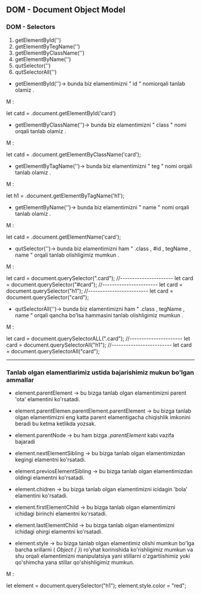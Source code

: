 ## DOM - Document Object Model

### DOM - Selectors 
1. getElementById('')
2. getElementByTegName('')
3. getElementByClassName('')
4. getElementByName('')
5. qutSelector('')
6. qutSelectorAll('')

- getElementById('')-> bunda biz elamentimizni  " id " nomiorqali tanlab olamiz . 
<p>M :</p>

let catd = .document.getElementById('card')

- getElementByClassName('')-> bunda biz elamentimizni " class " nomi orqali tanlab olamiz . 
<p>M :</p>

let catd = .document.getElementByClassName('card');
- getElementByTagName('')-> bunda biz elamentimizni " teg " nomi orqali tanlab olamiz . 
<p>M :</p>

let h1 = .document.getElementByTagName('h1');

- getElementByName('')-> bunda biz elamentimizni " name " nomi orqali tanlab olamiz . 
<p>M :</p>

let catd = .document.getElementName('card');
- qutSelector('')-> bunda biz elamentimizni ham " .class , #id , tegName , name " orqali tanlab olishligimiz mumkun  . 
<p>M :</p>

let card = document.querySelector(".card");
//----------------------
let card = document.querySelector("#card");
//-----------------------
let card = document.querySelector("h1");
//-------------------------
let card = document.querySelector("card");

- qutSelectorAll('')-> bunda biz elamentimizni ham " .class ,  tegName , name " orqali qancha bo'lsa hammasini tanlab  olishligimiz mumkun  . 
<p>M :</p>

let card = document.querySelectorALL(".card");
//----------------------
let card = document.querySelectorAll("h1");
//-------------------------
let card = document.querySelectorAll("card");

<hr>

### Tanlab olgan elamentlarimiz ustida bajarishimiz mukun bo'lgan ammallar

- element.parentElement -> bu bizga tanlab olgan elamentimizni parent 'ota' elamentini ko'rsatadi.

- element.parentElemen.parentElement.parentElement -> bu bizga tanlab olgan elamentimizni eng katta parent elamentigacha chiqishlik imkonini beradi bu ketma ketlikda yozsak.

- element.parentNode -> bu ham bizga *.parentElement* kabi vazifa bajaradi

- element.nextElementSibling -> bu bizga tanlab olgan elamentimizdan kegingi elamentni ko'rsatadi.

- element.previosElementSibling -> bu bizga tanlab olgan elamentimizdan oldingi elamentni ko'rsatadi.

- element.chidren -> bu bizga tanlab olgan elamentimizni icidagin 'bola' elamentini ko'rsatadi.

- element.firstElementChild -> bu bizga tanlab olgan elamentimizni ichidagi birinchi  elamentni ko'rsatadi.

- element.lastElementChild -> bu bizga tanlab olgan elamentimizni ichidagi ohirgi  elamentni ko'rsatadi.

- element.style -> bu bizga tanlab olgan elamentimiz olishi mumkun bo'lga barcha srillarni ( *Object { }*) ro'yhat korinishida ko'rishligimiz mumkun va shu orqali elamentimizni manipulatsiya yani stillarni o'zgartiishimiz yoki qo'shimcha yana stillar qo'shishligimiz mumkun.
<p>M : </p>

let element = document.querySelector("h1");
element.style.color = "red";
